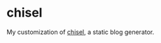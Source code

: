 chisel
===========

My customization of [chisel](https://github.com/dz/chisel), a static blog generator.
